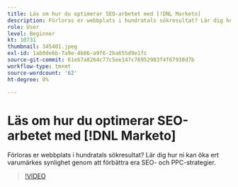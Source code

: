 ```yaml
---
title: Läs om hur du optimerar SEO-arbetet med [!DNL Marketo]
description: Förloras er webbplats i hundratals sökresultat? Lär dig hur ni kan öka ert varumärkes synlighet genom att förbättra era SEO- och PPC-strategier.
role: User
level: Beginner
kt: 10731
thumbnail: 345401.jpeg
exl-id: 1ab0de6b-7a9e-4b86-a9f6-2ba655d9e1fc
source-git-commit: 61eb7a8264c77c5ee147c76952983f4f67938d7b
workflow-type: tm+mt
source-wordcount: '62'
ht-degree: 0%

---
```


# Läs om hur du optimerar SEO-arbetet med [!DNL Marketo]

Förloras er webbplats i hundratals sökresultat? Lär dig hur ni kan öka ert varumärkes synlighet genom att förbättra era SEO- och PPC-strategier.

>[!VIDEO](https://video.tv.adobe.com/v/345401/?quality=12&learn=on)
